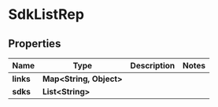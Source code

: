 

# SdkListRep


## Properties

Name | Type | Description | Notes
------------ | ------------- | ------------- | -------------
**links** | **Map&lt;String, Object&gt;** |  | 
**sdks** | **List&lt;String&gt;** |  | 



